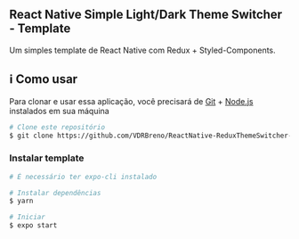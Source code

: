 ## React Native Simple Light/Dark Theme Switcher - Template

Um simples template de React Native com Redux + Styled-Components.

## :information_source: Como usar

Para clonar e usar essa aplicação, você precisará de [Git][git] + [Node.js][nodejs] instalados em sua máquina

```bash
# Clone este repositório
$ git clone https://github.com/VDRBreno/ReactNative-ReduxThemeSwitcher-Template
```
### Instalar template

```bash
# É necessário ter expo-cli instalado

# Instalar dependências
$ yarn

# Iniciar
$ expo start
```

[nodejs]: https://nodejs.org/en/
[git]: https://git-scm.com